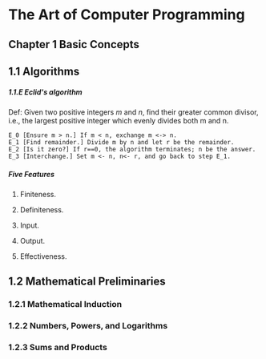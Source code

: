 # The Art of Computer Programming



## Chapter 1 Basic Concepts



## 1.1 Algorithms 

##### 1.1.E Eclid's algorithm

Def: Given two positive integers *m* and *n*, find their greater common divisor, i.e., the largest positive integer which evenly divides both m and n. 

```
E_0 [Ensure m > n.] If m < n, exchange m <-> n.
E_1 [Find remainder.] Divide m by n and let r be the remainder.
E_2 [Is it zero?] If r==0, the algorithm terminates; n be the answer.
E_3 [Interchange.] Set m <- n, n<- r, and go back to step E_1. 
```



##### Five Features

1) Finiteness. 

2) Definiteness.

3) Input.

4) Output.

5) Effectiveness.



## 1.2 Mathematical Preliminaries

 ### 1.2.1 Mathematical Induction



### 1.2.2 Numbers, Powers, and Logarithms

### 1.2.3 Sums and Products